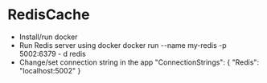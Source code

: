 # RedisCache
- Install/run docker
- Run Redis server using docker
  docker run --name my-redis -p 5002:6379 - d redis
- Change/set connection string in the app
    "ConnectionStrings": {
      "Redis": "localhost:5002"
    }
